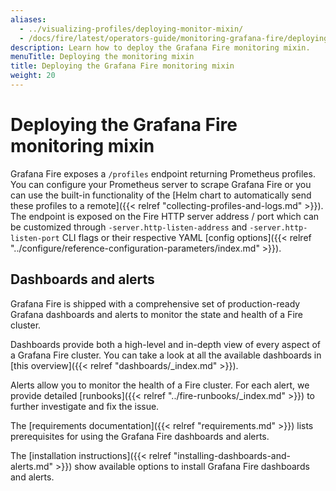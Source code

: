 ```yaml
---
aliases:
  - ../visualizing-profiles/deploying-monitor-mixin/
  - /docs/fire/latest/operators-guide/monitoring-grafana-fire/deploying-monitoring-mixin/
description: Learn how to deploy the Grafana Fire monitoring mixin.
menuTitle: Deploying the monitoring mixin
title: Deploying the Grafana Fire monitoring mixin
weight: 20
---
```


# Deploying the Grafana Fire monitoring mixin

Grafana Fire exposes a `/profiles` endpoint returning Prometheus profiles. You can configure your Prometheus server to scrape Grafana Fire or you can use the built-in functionality of the [Helm chart to automatically send these profiles to a remote]({{< relref "collecting-profiles-and-logs.md" >}}).
The endpoint is exposed on the Fire HTTP server address / port which can be customized through `-server.http-listen-address` and `-server.http-listen-port` CLI flags or their respective YAML [config options]({{< relref "../configure/reference-configuration-parameters/index.md" >}}).

## Dashboards and alerts

Grafana Fire is shipped with a comprehensive set of production-ready Grafana dashboards and alerts to monitor the state and health of a Fire cluster.

Dashboards provide both a high-level and in-depth view of every aspect of a Grafana Fire cluster.
You can take a look at all the available dashboards in [this overview]({{< relref "dashboards/_index.md" >}}).

Alerts allow you to monitor the health of a Fire cluster. For each alert, we provide detailed [runbooks]({{< relref "../fire-runbooks/_index.md" >}}) to further investigate and fix the issue.

The [requirements documentation]({{< relref "requirements.md" >}}) lists prerequisites for using the Grafana Fire dashboards and alerts.

The [installation instructions]({{< relref "installing-dashboards-and-alerts.md" >}}) show available options to install Grafana Fire dashboards and alerts.
